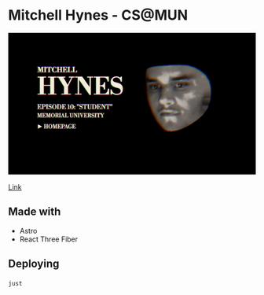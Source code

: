 # Mitchell Hynes - CS@MUN

![A video of the site where my head is next to the text Mitchell Hynes and rotating](./movie.gif)

[Link](https://www.cs.mun.ca/~mshynes/)

## Made with

- Astro
- React Three Fiber

## Deploying

`just`
